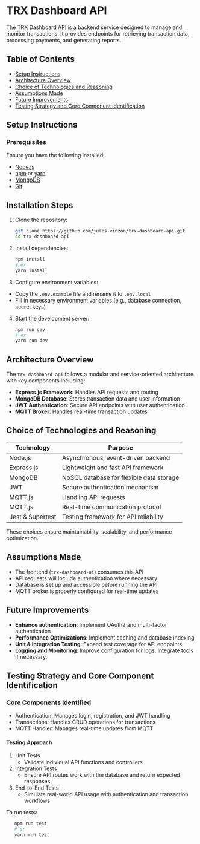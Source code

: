 <h1>TRX Dashboard API</h1>

The TRX Dashboard API is a backend service designed to manage and monitor transactions. It provides endpoints for retrieving transaction data, processing payments, and generating reports.

<h2>Table of Contents</h2>

- [Setup Instructions](#setup-instructions)
- [Architecture Overview](#architecture-overview)
- [Choice of Technologies and Reasoning](#choice-of-technologies-and-reasoning)
- [Assumptions Made](#assumptions-made)
- [Future Improvements](#future-improvements)
- [Testing Strategy and Core Component Identification](#testing-strategy-and-core-component-identification)

<h2>Setup Instructions</h2>
<h3>Prerequisites</h3>

Ensure you have the following installed:

- [Node.js](https://nodejs.org/en)
- [npm](https://www.npmjs.com/) or [yarn](https://yarnpkg.com/)
- [MongoDB](https://www.mongodb.com/)
- [Git](https://git-scm.com/)

<h2>Installation Steps</h2>

1. Clone the repository:
   ```sh
   git clone https://github.com/jules-vinzon/trx-dashboard-api.git
   cd trx-dashboard-api

2. Install dependencies:
   ```sh
   npm install
   # or
   yarn install

3. Configure environment variables:
- Copy the `.env.example` file and rename it to `.env.local`
- Fill in necessary environment variables (e.g., database connection, secret keys)

4. Start the development server:
   ```sh
   npm run dev
   # or
   yarn run dev

<h2>Architecture Overview</h2>

 The `trx-dashboard-api` follows a modular and service-oriented architecture with key components including:
 - **Express.js Framework**: Handles API requests and routing
 - **MongoDB Database**: Stores transaction data and user information
 - **JWT Authentication**: Secure API endpoints with user authentication
 - **MQTT Broker**: Handles real-time transaction updates

<h2>Choice of Technologies and Reasoning</h2>

| Technology | Purpose |
|----------|-----------------|
| Node.js  | Asynchronous, event-driven backend  |
| Express.js  | Lightweight and fast API framework  |
| MongoDB | NoSQL database for flexible data storage|
| JWT | Secure authentication mechanism |
| MQTT.js | Handling API requests |
| MQTT.js | Real-time communication protocol |
| Jest & Supertest | Testing framework for API reliability|

These choices ensure maintainability, scalability, and performance optimization.
 
<h2>Assumptions Made</h2>

- The frontend (`trx-dashboard-ui`) consumes this API
- API requests will include authentication where necessary
- Database is set up and accessible before running the API
- MQTT broker is properly configured for real-time updates

<h2>Future Improvements</h2>

- **Enhance authentication**: Implement OAuth2 and multi-factor authentication
- **Performance Optimizations**: Implement caching and database indexing
- **Unit & Integration Testing**: Expand test coverage for API endpoints
- **Logging and Monitoring**: Improve configuration for logs. Integrate tools if necessary.

<h2>Testing Strategy and Core Component Identification</h2>
<h3>Core Components Identified</h3>

- Authentication: Manages login, registration, and JWT handling
- Transactions: Handles CRUD operations for transactions
- MQTT Handler: Manages real-time updates from MQTT

<h4>Testing Approach</h4>

1. Unit Tests
   - Validate individual API functions and controllers
2. Integration Tests
   - Ensure API routes work with the database and return expected responses
3. End-to-End Tests
   - Simulate real-world API usage with authentication and transaction workflows

To run tests:

```sh
   npm run test
   # or
   yarn run test
